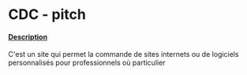 # CDC - pitch

#### <u>Description</u>

C'est un site qui permet la commande de sites internets ou de logiciels personnalisés pour professionnels où particulier


